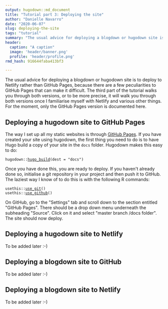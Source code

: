```yaml
---
output: hugodown::md_document
title: "Tutorial part 3: Deploying the site"
author: "Danielle Navarro"
date: "2020-06-07"
slug: deploying-the-site
tags: "tutorial"
summary: "The usual advice for deploying a blogdown or hugodown site is to deploy to Netlify rather than GitHub Pages, because there are a few peculiarities to GitHub Pages that can make it difficult. The third part of the tutorial walks you through both versions."
header:
  caption: "A caption"
  image: 'header/banner.png'
  profile: 'header/profile.png'
rmd_hash: 916644faba413bf3

---
```


The usual advice for deploying a blogdown or hugodown site is to deploy to Netlify rather than GitHub Pages, because there are a few peculiarities to GitHub Pages that can make it difficult. The third part of the tutorial walks you through both versions, or to be more precise, it will walk you through both versions once I familiarise myself with Netlify and various other things. For the moment, only the GitHub Pages version is documented here.

Deploying a hugodown site to GitHub Pages
-----------------------------------------

The way I set up all my static websites is through [GitHub Pages](https://pages.github.com/). If you have created your site using hugodown, the first thing you need to do is to have Hugo build a copy of your site in the `docs` folder. Hugodown makes this easy to do:

<div class="highlight">

<pre class='chroma'><code class='language-r' data-lang='r'><span class='k'>hugodown</span>::<span class='nf'><a href='https://rdrr.io/pkg/hugodown/man/hugo_build.html'>hugo_build</a></span>(dest = <span class='s'>"docs"</span>)</code></pre>

</div>

Once you have done this, you are ready to deploy. If you haven't already done so, initialise a git repository in your project and then push it to GitHub. The laziest way I know of to do this is with the following R commands:

<div class="highlight">

<pre class='chroma'><code class='language-r' data-lang='r'><span class='k'>usethis</span>::<span class='nf'><a href='https://usethis.r-lib.org/reference/use_git.html'>use_git</a></span>()
<span class='k'>usethis</span>::<span class='nf'><a href='https://usethis.r-lib.org/reference/use_github.html'>use_github</a></span>()</code></pre>

</div>

On GitHub, go to the "Settings" tab and scroll down to the section entitled "GitHub Pages". There should be a drop down menu underneath the subheading "Source". Click on it and select "master branch /docs folder". The site should now deploy.

Deploying a hugodown site to Netlify
------------------------------------

To be added later :-)

Deploying a blogdown site to GitHub
-----------------------------------

To be added later :-)

Deploying a blogdown site to Netlify
------------------------------------

To be added later :-)

